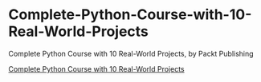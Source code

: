 # Complete-Python-Course-with-10-Real-World-Projects
Complete Python Course with 10 Real-World Projects, by Packt Publishing

[Complete Python Course with 10 Real-World Projects](https://learning.oreilly.com/course/complete-python-course/9781837635788/)
